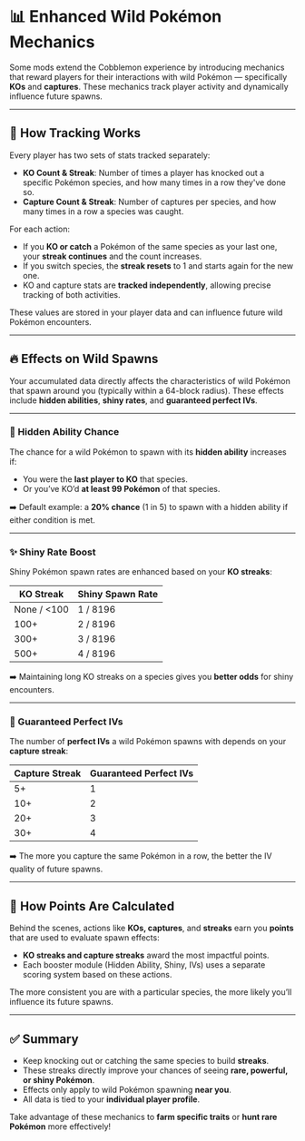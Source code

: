 # 📊 Enhanced Wild Pokémon Mechanics

Some mods extend the Cobblemon experience by introducing mechanics that reward players for their interactions with wild Pokémon — specifically **KOs** and **captures**. These mechanics track player activity and dynamically influence future spawns.

---

## 🧮 How Tracking Works

Every player has two sets of stats tracked separately:

- **KO Count & Streak**: Number of times a player has knocked out a specific Pokémon species, and how many times in a row they've done so.
- **Capture Count & Streak**: Number of captures per species, and how many times in a row a species was caught.

For each action:

- If you **KO or catch** a Pokémon of the same species as your last one, your **streak continues** and the count increases.
- If you switch species, the **streak resets** to 1 and starts again for the new one.
- KO and capture stats are **tracked independently**, allowing precise tracking of both activities.

These values are stored in your player data and can influence future wild Pokémon encounters.

---

## 🔥 Effects on Wild Spawns

Your accumulated data directly affects the characteristics of wild Pokémon that spawn around you (typically within a 64-block radius). These effects include **hidden abilities**, **shiny rates**, and **guaranteed perfect IVs**.

---

### 🎯 Hidden Ability Chance

The chance for a wild Pokémon to spawn with its **hidden ability** increases if:

- You were the **last player to KO** that species.
- Or you’ve KO’d **at least 99 Pokémon** of that species.

➡️ Default example: a **20% chance** (1 in 5) to spawn with a hidden ability if either condition is met.

---

### ✨ Shiny Rate Boost

Shiny Pokémon spawn rates are enhanced based on your **KO streaks**:

| KO Streak                            | Shiny Spawn Rate |
| ------------------------------------ | ---------------- |
| None / <100 | 1 / 8196         |
| 100+                                 | 2 / 8196         |
| 300+                                 | 3 / 8196         |
| 500+                                 | 4 / 8196         |

➡️ Maintaining long KO streaks on a species gives you **better odds** for shiny encounters.

---

### 🧬 Guaranteed Perfect IVs

The number of **perfect IVs** a wild Pokémon spawns with depends on your **capture streak**:

| Capture Streak | Guaranteed Perfect IVs |
| -------------- | ---------------------- |
| 5+             | 1                      |
| 10+            | 2                      |
| 20+            | 3                      |
| 30+            | 4                      |

➡️ The more you capture the same Pokémon in a row, the better the IV quality of future spawns.

---

## 🧠 How Points Are Calculated

Behind the scenes, actions like **KOs, captures**, and **streaks** earn you **points** that are used to evaluate spawn effects:

- **KO streaks and capture streaks** award the most impactful points.
- Each booster module (Hidden Ability, Shiny, IVs) uses a separate scoring system based on these actions.

The more consistent you are with a particular species, the more likely you’ll influence its future spawns.

---

## ✅ Summary

- Keep knocking out or catching the same species to build **streaks**.
- These streaks directly improve your chances of seeing **rare, powerful, or shiny Pokémon**.
- Effects only apply to wild Pokémon spawning **near you**.
- All data is tied to your **individual player profile**.

Take advantage of these mechanics to **farm specific traits** or **hunt rare Pokémon** more effectively!
